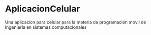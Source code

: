# AplicacionCelular
Una aplicacion para celular para la materia de programación móvil de Ingeniería en sistemas computacionales
